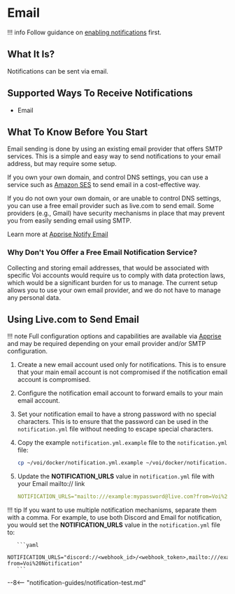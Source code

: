 # Email

!!! info
    Follow guidance on [enabling notifications](../../operating/setup-notifications/) first.

## What It Is?

Notifications can be sent via email.

## Supported Ways To Receive Notifications

- Email

## What To Know Before You Start

Email sending is done by using an existing email provider that offers SMTP services.
This is a simple and easy way to send notifications to your email address, but may require some setup.

If you own your own domain, and control DNS settings,
you can use a service such as [Amazon SES](amazon-ses.md) to send email in a cost-effective way.

If you do not own your own domain,
or are unable to control DNS settings, you can use a free email provider such as live.com to send email.
Some providers (e.g., Gmail)
have security mechanisms in place that may prevent you from easily sending email using SMTP.

Learn more at [Apprise Notify Email](https://github.com/caronc/apprise/wiki/Notify_email)

### Why Don't You Offer a Free Email Notification Service?

Collecting and storing email addresses, that would be associated with specific Voi accounts
would require us to comply with data protection laws, which would be a significant burden
for us to manage.
The current setup allows you to use your own email provider, and we do not have to manage any personal data.

## Using Live.com to Send Email

!!! note
      Full configuration options and capabilities are available via [Apprise](https://github.com/caronc/apprise/wiki/Notify_pushbullet)
        and may be required depending on your email provider and/or SMTP configuration.

1. Create a new email account used only for notifications. This is to ensure that your main email account is not compromised if the notification email account is compromised.
2. Configure the notification email account to forward emails to your main email account.
3. Set your notification email to have a strong password with no special characters. This is to ensure that the password can be used in the `notification.yml` file without needing to escape special characters.
4. Copy the example `notification.yml.example` file to the `notification.yml` file:

    ```bash
    cp ~/voi/docker/notification.yml.example ~/voi/docker/notification.yml
    ```

5. Update the **NOTIFICATION_URLS** value in `notification.yml` file with your Email mailto:// link

    ``` yaml
    NOTIFICATION_URLS="mailto:///example:mypassword@live.com?from=Voi%20Notification"
    ```

!!! tip
      If you want to use multiple notification mechanisms, separate them with a comma.
      For example, to use both Discord and Email for notification, you would set the **NOTIFICATION_URLS** value
      in the `notification.yml` file to:

       ```yaml
       NOTIFICATION_URLS="discord://<webhook_id>/<webhook_token>,mailto:///example:mypassword@live.com?from=Voi%20Notification"
       ```

--8<-- "notification-guides/notification-test.md"
